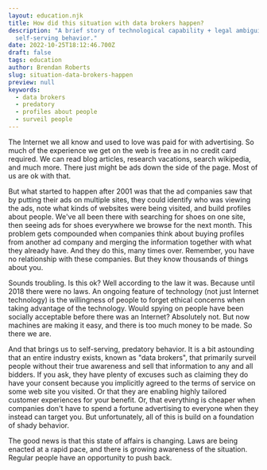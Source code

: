 ```yaml
---
layout: education.njk
title: How did this situation with data brokers happen?
description: "A brief story of technological capability + legal ambiguity + predatory,
  self-serving behavior."
date: 2022-10-25T18:12:46.700Z
draft: false
tags: education
author: Brendan Roberts
slug: situation-data-brokers-happen
preview: null
keywords:
  - data brokers
  - predatory
  - profiles about people
  - surveil people
---
```

The Internet we all know and used to love was paid for with advertising. So much of the experience we get on the web is free as in no credit card required. We can read blog articles, research vacations, search wikipedia, and much more. There just might be ads down the side of the page. Most of us are ok with that.

But what started to happen after 2001 was that the ad companies saw that by putting their ads on multiple sites, they could identify who was viewing the ads, note what kinds of websites were being visited, and build profiles about people. We've all been there with searching for shoes on one site, then seeing ads for shoes everywhere we browse for the next month. This problem gets compounded when companies think about buying profiles from another ad company and merging the information together with what they already have. And they do this, many times over. Remember, you have no relationship with these companies. But they know thousands of things about you.

Sounds troubling. Is this ok? Well according to the law it was. Because until 2018 there were no laws. An ongoing feature of technology (not just Internet technology) is the willingness of people to forget ethical concerns when taking advantage of the technology. Would spying on people have been socially acceptable before there was an Internet? Absolutely not. But now machines are making it easy, and there is too much money to be made. So there we are.

And that brings us to self-serving, predatory behavior. It is a bit astounding that an entire industry exists, known as "data brokers", that primarily surveil people without their true awareness and sell that information to any and all bidders. If you ask, they have plenty of excuses such as claiming they do have your consent because you implicitly agreed to the terms of service on some web site you visited. Or that they are enabling highly tailored customer experiences for your benefit. Or, that everything is cheaper when companies don't have to spend a fortune advertising to everyone when they instead can target you. But unfortunately, all of this is build on a foundation of shady behavior.

The good news is that this state of affairs is changing. Laws are being enacted at a rapid pace, and there is growing awareness of the situation. Regular people have an opportunity to push back.
